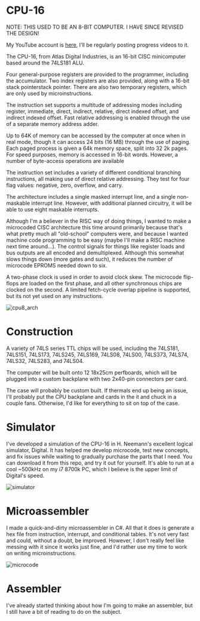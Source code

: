 # CPU-16
NOTE: THIS USED TO BE AN 8-BIT COMPUTER. I HAVE SINCE REVISED THE DESIGN!

My YouTube account is [here](https://www.youtube.com/channel/UC0kihtgYtJHA7ZHQloiz2jA), I'll be regularly posting progress videos to it.

The CPU-16, from Atlas Digital Industries, is an 16-bit CISC minicomputer based around the 74LS181 ALU.

Four general-purpose registers are provided to the programmer, including the accumulator. Two index registers are also provided, along with a 16-bit stack pointerstack pointer. There are also two temporary registers, which are only used by microinstructions.

The instruction set supports a multitude of addressing modes including register, immediate, direct, indirect, relative, direct indexed offset, and indirect indexed offset. Fast relative addressing is enabled through the use of a separate memory address adder.

Up to 64K of memory can be accessed by the computer at once when in real mode, though it can access 24 bits (16 MB) through the use of paging. Each paged process is given a 64k memory space, split into 32 2k pages. For speed purposes, memory is accessed in 16-bit words. However, a number of byte-access operations are available

The instruction set includes a variety of different conditional branching instructions, all making use of direct relative addressing. They test for four flag values: negative, zero, overflow, and carry.

The architecture includes a single masked interrupt line, and a single non-maskable interrupt line. However, with additional planned circuitry, it will be able to use eight maskable interrupts. 

Although I'm a believer in the RISC way of doing things, I wanted to make a microcoded CISC architecture this time around primarily because that's what pretty much all "old-school" computers were, and because I wanted machine code programming to be easy (maybe I'll make a RISC machine next time around...). The control signals for things like register loads and bus outputs are all encoded and demultiplexed. Although this somewhat slows things down (more gates and such), it reduces the number of microcode EPROMS needed down to six. 

A two-phase clock is used in order to avoid clock skew. The microcode flip-flops are loaded on the first phase, and all other synchronous chips are clocked on the second. A limited fetch-cycle overlap pipeline is supported, but its not yet used on any instructions.

![cpu8_arch](https://user-images.githubusercontent.com/83188735/120168086-57b94b00-c1b3-11eb-84ce-eec87e9da384.png)


# Construction

A variety of 74LS series TTL chips will be used, including the 74LS181, 74LS151, 74LS173, 74LS245, 74LS169, 74LS08, 74LS00, 74LS373, 74LS74, 74LS32, 74LS283, and 74LS04.

The computer will be built onto 12 18x25cm perfboards, which will be plugged into a custom backplane with two 2x40-pin connectors per card.

The case will probably be custom built. If thermals end up being an issue, I'll probably put the CPU backplane and cards in the it and chuck in a couple fans. Otherwise, I'd like for everything to sit on top of the case.


# Simulator

I've developed a simulation of the CPU-16 in H. Neemann's excellent logical simulator, Digital. It has helped me develop microcode, test new concepts, and fix issues while waiting to gradually purchase the parts that I need. You can download it from this repo, and try it out for yourself. It's able to run at a cool ~500kHz on my i7 8700k PC, which I believe is the upper limit of Digital's speed.

![simulator](https://user-images.githubusercontent.com/83188735/120168736-0e1d3000-c1b4-11eb-9012-773b9390b32b.PNG)


# Microassembler

I made a quick-and-dirty microassembler in C#. All that it does is generate a hex file from instruction, interrupt, and conditional tables. It's not very fast and could, without a doubt, be improved. However, I don't really feel like messing with it since it works just fine, and I'd rather use my time to work on writing microinstructions.

![microcode](https://user-images.githubusercontent.com/83188735/120169750-1f1a7100-c1b5-11eb-83d4-35332b8ff821.PNG)


# Assembler

I've already started thinking about how I'm going to make an assembler, but I still have a bit of reading to do on the subject.
